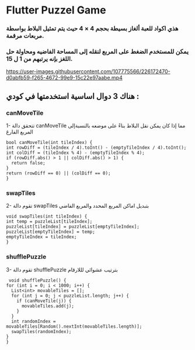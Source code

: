 # Flutter Puzzel Game

### هذي اكواد للعبة ألغاز بسيطة بحجم 4 × 4 حيث يتم تمثيل البلاط بواسطة مربعات مرقمة. 
### يمكن للمستخدم الضغط على المربع لنقله إلى المساحة الفاضيه ومحاولة حل اللغز بإنه يرتبهم من 1 ل 15.
 
https://user-images.githubusercontent.com/107775566/226172470-d0abfb59-f265-4672-99e9-15c22e97aabe.mp4


## هناك 3 دوال اساسية استخدمتها في كودي :
  ### canMoveTile
1- تتحقق دالة canMoveTile مما إذا كان يمكن نقل البلاط بناءً على موضعه بالنسبةإلى المربع الفارغ

    bool canMoveTile(int tileIndex) {
    int rowDiff = (tileIndex / 4).toInt() - (emptyTileIndex / 4).toInt();
    int colDiff = (tileIndex % 4) - (emptyTileIndex % 4);
    if (rowDiff.abs() > 1 || colDiff.abs() > 1) {
      return false;
    }
    return (rowDiff == 0) || (colDiff == 0);
    }
  
  ### swapTiles 
2- تقوم دالة swapTiles بتبديل اماكن المربع المحدد والمربع الفاضي

    void swapTiles(int tileIndex) {
    int temp = puzzleList[tileIndex];
    puzzleList[tileIndex] = puzzleList[emptyTileIndex];
    puzzleList[emptyTileIndex] = temp;
    emptyTileIndex = tileIndex;
    }
  
  ### shufflePuzzle
3- تقوم دالة shufflePuzzle بترتيب عشوائي لللارقام

     void shufflePuzzle() {
    for (int i = 0; i < 1000; i++) {
      List<int> movableTiles = [];
      for (int j = 0; j < puzzleList.length; j++) {
        if (canMoveTile(j)) {
          movableTiles.add(j);
        }
      }
      int randomIndex = movableTiles[Random().nextInt(movableTiles.length)];
      swapTiles(randomIndex);
    }
    }
